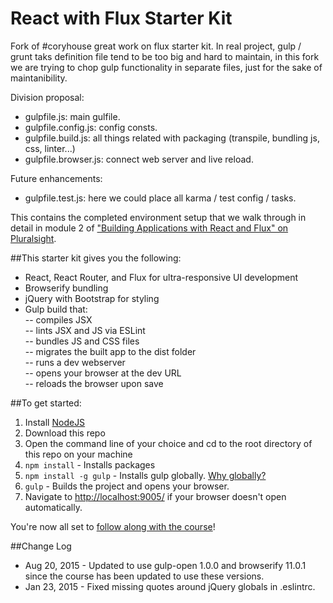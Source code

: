 # React with Flux Starter Kit

Fork of #coryhouse great work on flux starter kit. In real project, gulp / grunt taks definition file tend to be too big and hard to maintain, in this fork we are  trying to chop gulp functionality in separate files, just for the sake of maintanibility.

Division proposal:

- gulpfile.js: main gulfile.
- gulpfile.config.js: config consts.
- gulpfile.build.js: all things related with packaging (transpile, bundling js, css, linter...)
- gulpfile.browser.js: connect web server and live reload.

Future enhancements:

- gulpfile.test.js: here we could place all karma / test config / tasks.

This contains the completed environment setup that we walk through in detail in module 2 of ["Building Applications with React and Flux" on Pluralsight](http://www.pluralsight.com/author/cory-house).

##This starter kit gives you the following:
- React, React Router, and Flux for ultra-responsive UI development  
- Browserify bundling  
- jQuery with Bootstrap for styling  
- Gulp build that:  
-- compiles JSX  
-- lints JSX and JS via ESLint  
-- bundles JS and CSS files  
-- migrates the built app to the dist folder  
-- runs a dev webserver  
-- opens your browser at the dev URL  
-- reloads the browser upon save  

##To get started:  
1. Install [NodeJS](http://www.nodejs.org)  
2. Download this repo
3. Open the command line of your choice and cd to the root directory of this repo on your machine  
4. `npm install` - Installs packages
5. `npm install -g gulp` - Installs gulp globally. [Why globally?](http://stackoverflow.com/questions/22115400/why-do-we-need-to-install-gulp-globally-and-locally)
5. `gulp` - Builds the project and opens your browser.
6. Navigate to [http://localhost:9005/](http://localhost:9005/) if your browser doesn't open automatically.

You're now all set to [follow along with the course](http://www.pluralsight.com/author/cory-house)!


##Change Log
* Aug 20, 2015 - Updated to use gulp-open 1.0.0 and browserify 11.0.1 since the course has been updated to use these versions.  
* Jan 23, 2015 - Fixed missing quotes around jQuery globals in .eslintrc.
